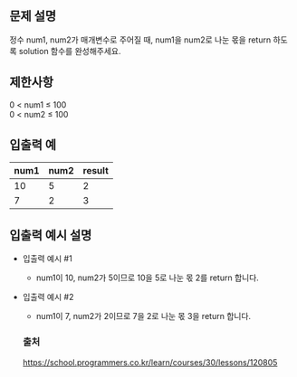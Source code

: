 ## 문제 설명
정수 num1, num2가 매개변수로 주어질 때, num1을 num2로 나눈 몫을 return 하도록 solution 함수를 완성해주세요.


## 제한사항
0 < num1 ≤ 100<br/>
0 < num2 ≤ 100

## 입출력 예

|num1|num2|result|
|------|---|---|
|10|5|2|
|7|2|3|

## 입출력 예시 설명

* 입출력 예시 #1

  * num1이 10, num2가 5이므로 10을 5로 나눈 몫 2를 return 합니다.

* 입출력 예시 #2

  * num1이 7, num2가 2이므로 7을 2로 나눈 몫 3을 return 합니다.

  ### 출처
  https://school.programmers.co.kr/learn/courses/30/lessons/120805
